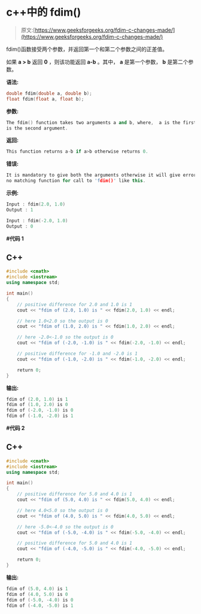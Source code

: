 # c++中的 fdim()

> 原文:[https://www.geeksforgeeks.org/fdim-c-changes-made/](https://www.geeksforgeeks.org/fdim-c-changes-made/)

fdim()函数接受两个参数，并返回第一个和第二个参数之间的正差值。

如果 **a > b** 返回 **0** ，则该功能返回 **a-b** 。其中， **a** 是第一个参数， **b** 是第二个参数。

**语法:**

```cpp
double fdim(double a, double b);
float fdim(float a, float b);
```

**参数:**

```cpp
The fdim() function takes two arguments a and b, where,  a is the first argument and b 
is the second argument.
```

**返回:**

```cpp
This function returns a-b if a>b otherwise returns 0.
```

**错误:**

```cpp
It is mandatory to give both the arguments otherwise it will give error
no matching function for call to 'fdim()' like this.
```

**示例:**

```cpp
Input : fdim(2.0, 1.0)
Output : 1

Input : fdim(-2.0, 1.0)
Output : 0
```

**#代码 1**

## C++

```cpp
#include <cmath>
#include <iostream>
using namespace std;

int main()
{
    // positive difference for 2.0 and 1.0 is 1
    cout << "fdim of (2.0, 1.0) is " << fdim(2.0, 1.0) << endl;

    // here 1.0<2.0 so the output is 0
    cout << "fdim of (1.0, 2.0) is " << fdim(1.0, 2.0) << endl;

    // here -2.0<-1.0 so the output is 0
    cout << "fdim of (-2.0, -1.0) is " << fdim(-2.0, -1.0) << endl;

    // positive difference for -1.0 and -2.0 is 1
    cout << "fdim of (-1.0, -2.0) is " << fdim(-1.0, -2.0) << endl;

    return 0;
}
```

**输出:**

```cpp
fdim of (2.0, 1.0) is 1
fdim of (1.0, 2.0) is 0
fdim of (-2.0, -1.0) is 0
fdim of (-1.0, -2.0) is 1
```

**#代码 2**

## C++

```cpp
#include <cmath>
#include <iostream>
using namespace std;

int main()
{
    // positive difference for 5.0 and 4.0 is 1
    cout << "fdim of (5.0, 4.0) is " << fdim(5.0, 4.0) << endl;

    // here 4.0<5.0 so the output is 0
    cout << "fdim of (4.0, 5.0) is " << fdim(4.0, 5.0) << endl;

    // here -5.0<-4.0 so the output is 0
    cout << "fdim of (-5.0, -4.0) is " << fdim(-5.0, -4.0) << endl;

    // positive difference for 5.0 and 4.0 is 1
    cout << "fdim of (-4.0, -5.0) is " << fdim(-4.0, -5.0) << endl;

    return 0;
}
```

**输出:**

```cpp
fdim of (5.0, 4.0) is 1
fdim of (4.0, 5.0) is 0
fdim of (-5.0, -4.0) is 0
fdim of (-4.0, -5.0) is 1
```